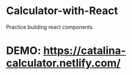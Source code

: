 # Calculator-with-React
Practice building react components  
# DEMO: https://catalina-calculator.netlify.com/
